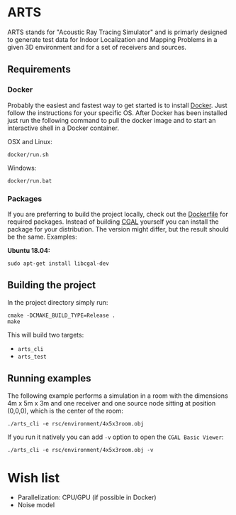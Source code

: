 # ARTS
ARTS stands for "Acoustic Ray Tracing Simulator" and is primarly designed to generate test data for Indoor Localization and Mapping Problems in a given 3D environment and for a set of receivers and sources.

## Requirements
### Docker
Probably the easiest and fastest way to get started is to install [Docker](https://docker.com). 
Just follow the instructions for your specific OS. 
After Docker has been installed just run the following command to pull the docker image and to start an interactive shell in a Docker container.

OSX and Linux:
```
docker/run.sh
```
Windows:
```
docker/run.bat
```

### Packages
If you are preferring to build the project locally, check out the [Dockerfile](docker/Dockerfile) for required packages.
Instead of building [CGAL](https://cgal.org) yourself you can install the package for your distribution. 
The version might differ, but the result should be the same. Examples:

**Ubuntu 18.04:**
```
sudo apt-get install libcgal-dev
```

## Building the project
In the project directory simply run:
```
cmake -DCMAKE_BUILD_TYPE=Release .
make
```
This will build two targets:
- `arts_cli`
- `arts_test`

## Running examples
The following example performs a simulation in a room with the dimensions 4m x 5m x 3m and one receiver and one source node sitting at position (0,0,0), which is the center of the room:
```
./arts_cli -e rsc/environment/4x5x3room.obj
```

If you run it natively you can add `-v` option to open the `CGAL Basic Viewer`:
```
./arts_cli -e rsc/environment/4x5x3room.obj -v
```

# Wish list
- Parallelization: CPU/GPU (if possible in Docker)
- Noise model
